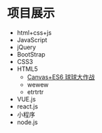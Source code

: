 # 项目展示

- html+css+js
- JavaScript
- jQuery
- BootStrap
- CSS3
- HTML5
  - [Canvas+ES6 球球大作战](https://gzacyl.github.io/demo)
  - wewew
  - etrtrtr
- VUE.js
- react.js
- 小程序
- node.js